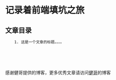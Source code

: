 # 记录着前端填坑之旅

## 文章目录
```bash
    1. 这是一个文章的标题。。。。
```


<br />
<br />
<br />

感谢健哥提供的博客，更多优秀文章请访问[健哥](http://blog.anchengjian.com)的博客